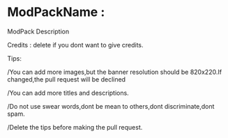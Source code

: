 <img src=""/>

# ModPackName :
ModPack Description

Credits : delete if you dont want to give credits.

Tips:

/You can add more images,but the banner resolution should be 820x220.If changed,the pull request will be declined

/You can add more titles and descriptions.

/Do not use swear words,dont be mean to others,dont discriminate,dont spam.

/Delete the tips before making the pull request.

 
